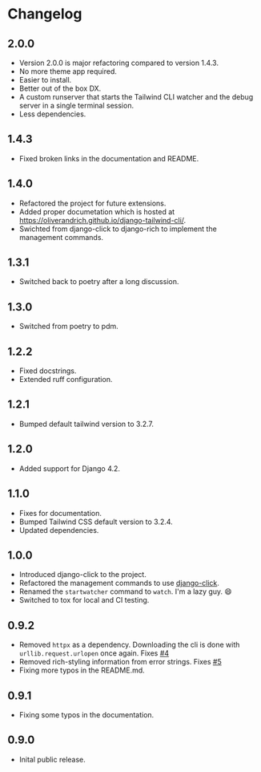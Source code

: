# Changelog

## 2.0.0

-   Version 2.0.0 is major refactoring compared to version 1.4.3.
-   No more theme app required.
-   Easier to install.
-   Better out of the box DX.
-   A custom runserver that starts the Tailwind CLI watcher and the debug server in a single terminal session.
-   Less dependencies.

## 1.4.3

-   Fixed broken links in the documentation and README.

## 1.4.0

-   Refactored the project for future extensions.
-   Added proper documetation which is hosted at <https://oliverandrich.github.io/django-tailwind-cli/>.
-   Swichted from django-click to django-rich to implement the management commands.

## 1.3.1

-   Switched back to poetry after a long discussion.

## 1.3.0

-   Switched from poetry to pdm.

## 1.2.2

-   Fixed docstrings.
-   Extended ruff configuration.

## 1.2.1

-   Bumped default tailwind version to 3.2.7.

## 1.2.0

-   Added support for Django 4.2.

## 1.1.0

-   Fixes for documentation.
-   Bumped Tailwind CSS default version to 3.2.4.
-   Updated dependencies.

## 1.0.0

-   Introduced django-click to the project.
-   Refactored the management commands to use [django-click](https://pypi.org/project/django-click/).
-   Renamed the `startwatcher` command to `watch`. I'm a lazy guy. :smile:
-   Switched to tox for local and CI testing.

## 0.9.2

-   Removed `httpx` as a dependency. Downloading the cli is done with `urllib.request.urlopen` once again. Fixes [\#4](https://github.com/oliverandrich/django-tailwind-cli/issues/4)
-   Removed rich-styling information from error strings. Fixes [\#5](https://github.com/oliverandrich/django-tailwind-cli/issues/5)
-   Fixing more typos in the README.md.

## 0.9.1

-   Fixing some typos in the documentation.

## 0.9.0

-   Inital public release.
